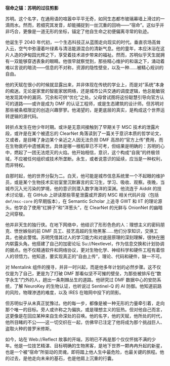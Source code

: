 **宿命之锚：苏明的过往剪影**

苏明。这个名字，在通用语的喧嚣中平平无奇，如同生态都市玻璃幕墙上滑过的一滴雨水。然而，若细究其发音，却能捕捉到一丝沉重的回响——“宿命”。这似乎并非巧合，更像是一道无形的坐标，锚定了他自生命之初便偏离寻常的轨迹。

他诞生于 2040 年代初，一个生态科技正从蓝图走向现实的时代。垂直农场高耸入云，空气中弥漫着叶绿素与清洁能源混合的清新气息。他的童年，本应沐浴在这片人造的伊甸园光辉之下，享受着技术进步带来的福祉。然而，苏明似乎天生就拥有一双能够穿透表象的眼睛。他很早就察觉到，那些精心维护的和谐之下，涌动着难以言说的暗流——信息的不对称，资源的隐性壁垒，以及一种……被精心规训的自由。

他的天赋在很小的时候就显露出来，并非体现在传统的学业上，而是对“系统”本身的痴迷。无论是家里的智能家居网络，还是城市公共交通的调度逻辑，他总能敏锐地发现其中的漏洞、冗余和可供“优化”之处。父母曾试图将这份聪慧引导向官方认可的道路——或许是成为 DMF 的认证工程师，或是生态建筑的设计师。但苏明对那些被条框限定的创造兴趣寥寥。他渴望的，是更底层的真实，是构成这个世界运转逻辑的源代码。

转折点发生在他少年时期。或许是无意间接触到了早期关于 MSC 技术的泄露片段，或许是在某个被遗忘的 ClearNet 角落读到了一篇关于意识本质的哲学论文，又或者，是目睹了身边某个亲近之人因无法负担 DMF 高昂的“官方上传”费用，而在生物衰朽中遗憾离世。具体是哪一根稻草已不可考，但结果是明确的：苏明的心中，燃起了一团无法熄灭的火焰。他开始相信，意识，这个构成“自我”的终极领域，不应被任何组织或技术所垄断。永生，或者说意识的延续，应当是一种权利，而非特权。

自那时起，他的世界分裂为二。白天，他可能是城市信息系统里一个不起眼的维护员，或是某个生物技术实验室里沉默寡言的实习生，学习、吸收、观察。夜晚，当城市沉入光污染的梦境，他的意识则潜入数字海洋的深渊。他流连于 Aiddit 的技术讨论版，在 GitHub 上研读那些零星泄露或开源的 MSC 相关代码片段（包括 `dmf/msc-core` 的早期版本），在 Semantic Scholar 上追寻 GWT 和 IIT 的理论源头。他学会了使用“红狮子”和“洋葱头”，在 ClearNet 的光鲜与 OnionNet 的幽暗之间穿梭。

他并非天生的独行侠。在地下网络中，他结识了形形色色的人：理想主义的密码朋克、愤世嫉俗的前 DMF 员工、技艺高超的生物黑客……他们分享知识，交换工具，也彼此警惕。苏明凭借其过人的学习能力和对底层原理的深刻理解，很快在圈内崭露头角。他搭建了自己的加密论坛 Su://Nextlevel，作为信息交换和计划协调的据点。他不仅精通软件和网络协议，更对生物化学、神经科学和硬件工程有着惊人的领悟力。他知道，要实现真正的“自由上传”，理论、代码和硬件，缺一不可。

对 Mentalink 组件的搜寻，并非一时兴起，而是他多年计划的必然步骤。这不仅仅是为了自己，更是为了打破 DMF 那看似坚不可摧的壁垒，为那些被排斥在“数字永生”门外的人，趟出一条荆棘丛生的道路。他研究过 DMF 数据中心的安防系统，了解 NeuroKey 的生物认证，也听说过 Sentinel-Q 的 AI 防御。他知道前路的风险，物理渗透的难度，以及 IRES 在暗网中投下的阴影。

但苏明似乎从未真正犹豫过。他的每一步，都像是被一种无形的力量牵引着，走向那个唯一的目标。旁人或许称之为偏执，或是理想主义的狂热。但对他自己而言，这更像是在回应某种来自生命深处的召唤。他的名字，他的天赋，他所处的时代，他所目睹的不公——这一切交织在一起，仿佛早已注定了他将成为那个挑战巨人、盗取火种的普罗米修斯。

如今，站在 Web://Reflect 故事的开端，苏明已不再是那个仅仅怀揣不满的少年。他是一位技艺精湛、目标明确的生物黑客，是地下世界一颗冉冉升起的新星，也是一个被“宿命”所驱动的灵魂，即将踏上他人生中最危险，也最关键的旅程。他的过去，是他走向未来的基石，也是他肩上沉重的行囊。
